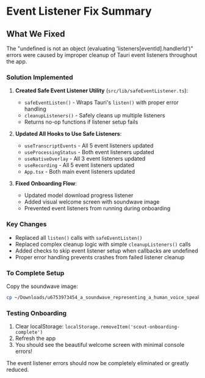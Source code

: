 # Event Listener Fix Summary

## What We Fixed

The "undefined is not an object (evaluating 'listeners[eventId].handlerId')" errors were caused by improper cleanup of Tauri event listeners throughout the app.

### Solution Implemented

1. **Created Safe Event Listener Utility** (`src/lib/safeEventListener.ts`):
   - `safeEventListen()` - Wraps Tauri's `listen()` with proper error handling
   - `cleanupListeners()` - Safely cleans up multiple listeners
   - Returns no-op functions if listener setup fails

2. **Updated All Hooks to Use Safe Listeners**:
   - `useTranscriptEvents` - All 5 event listeners updated
   - `useProcessingStatus` - Both event listeners updated
   - `useNativeOverlay` - All 3 event listeners updated  
   - `useRecording` - All 5 event listeners updated
   - `App.tsx` - Both main event listeners updated

3. **Fixed Onboarding Flow**:
   - Updated model download progress listener
   - Added visual welcome screen with soundwave image
   - Prevented event listeners from running during onboarding

### Key Changes

- Replaced all `listen()` calls with `safeEventListen()`
- Replaced complex cleanup logic with simple `cleanupListeners()` calls
- Added checks to skip event listener setup when callbacks are undefined
- Proper error handling prevents crashes from failed listener cleanup

### To Complete Setup

Copy the soundwave image:
```bash
cp ~/Downloads/u6753973454_a_soundwave_representing_a_human_voice_speaking_i_59bacfe3-a5a4-4e03-81d8-6def96567432_0\ \(1\).png src/assets/soundwave.png 
```

### Testing Onboarding

1. Clear localStorage: `localStorage.removeItem('scout-onboarding-complete')`
2. Refresh the app
3. You should see the beautiful welcome screen with minimal console errors!

The event listener errors should now be completely eliminated or greatly reduced.
